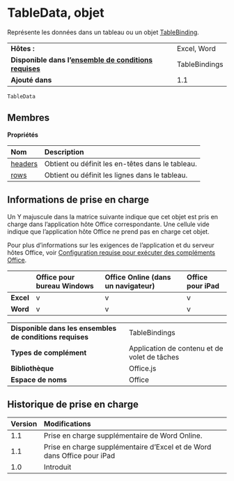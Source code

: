 
# <a name="tabledata-object"></a>TableData, objet
Représente les données dans un tableau ou un objet [TableBinding](../../reference/shared/binding.tablebinding.md).

|||
|:-----|:-----|
|**Hôtes :**|Excel, Word|
|**Disponible dans l’[ensemble de conditions requises](../../docs/overview/specify-office-hosts-and-api-requirements.md)**|TableBindings|
|**Ajouté dans**|1.1|

```
TableData
```

## <a name="members"></a>Membres


**Propriétés**


|**Nom**|**Description**|
|:-----|:-----|
|[headers](../../reference/shared/tabledata.headers.md)|Obtient ou définit les en-têtes dans le tableau.|
|[rows](../../reference/shared/tabledata.rows.md)|Obtient ou définit les lignes dans le tableau.|

## <a name="support-details"></a>Informations de prise en charge


Un Y majuscule dans la matrice suivante indique que cet objet est pris en charge dans l’application hôte Office correspondante. Une cellule vide indique que l’application hôte Office ne prend pas en charge cet objet.

Pour plus d’informations sur les exigences de l’application et du serveur hôtes Office, voir [Configuration requise pour exécuter des compléments Office](../../docs/overview/requirements-for-running-office-add-ins.md).


||**Office pour bureau Windows**|**Office Online (dans un navigateur)**|**Office pour iPad**|
|:-----|:-----|:-----|:-----|
|**Excel**|v|v|v|
|**Word**|v|v|v|

|||
|:-----|:-----|
|**Disponible dans les ensembles de conditions requises**|TableBindings|
|**Types de complément**|Application de contenu et de volet de tâches|
|**Bibliothèque**|Office.js|
|**Espace de noms**|Office|

## <a name="support-history"></a>Historique de prise en charge




|**Version**|**Modifications**|
|:-----|:-----|
|1.1|Prise en charge supplémentaire de Word Online.|
|1.1|Prise en charge supplémentaire d’Excel et de Word dans Office pour iPad|
|1.0|Introduit|
